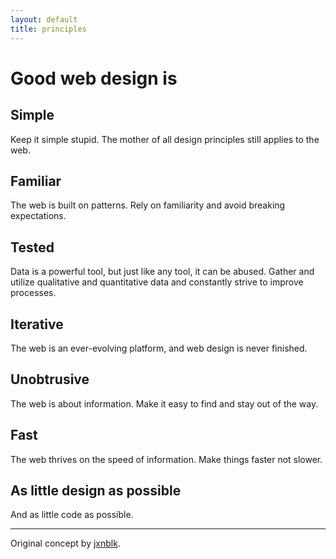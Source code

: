 ```yaml
---
layout: default
title: principles
---
```


# Good web design is

## Simple
Keep it simple stupid. The mother of all design principles still applies to the web.

## Familiar
The web is built on patterns. Rely on familiarity and avoid breaking expectations.

## Tested
Data is a powerful tool, but just like any tool, it can be abused. Gather and utilize qualitative and quantitative data and constantly strive to improve processes.

## Iterative
The web is an ever-evolving platform, and web design is never finished.

## Unobtrusive
The web is about information. Make it easy to find and stay out of the way.

## Fast
The web thrives on the speed of information. Make things faster not slower.

## As little design as possible
And as little code as possible.

* * * * *

Original concept by [jxnblk](http://jxnblk.com/principles/).
